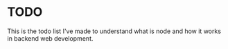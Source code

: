 # TODO
This is the todo list I've made to understand what is node and how it works in backend web development.
